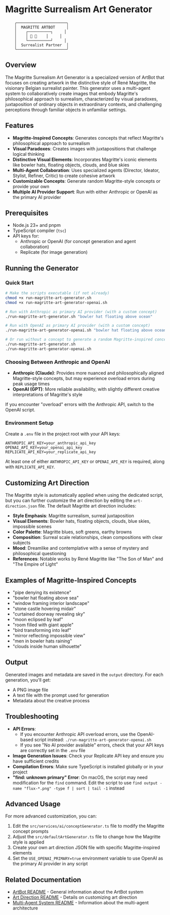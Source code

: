 # Magritte Surrealism Art Generator

```
    ╭──────────────────────╮
    │  MAGRITTE ARTBOT     │
    │    ┌──────────┐     │
    │    │ 🎩 🍎    │     │
    │    └──────────┘     │
    │  Surrealist Partner  │
    ╰──────────────────────╯
```

## Overview

The Magritte Surrealism Art Generator is a specialized version of ArtBot that focuses on creating artwork in the distinctive style of René Magritte, the visionary Belgian surrealist painter. This generator uses a multi-agent system to collaboratively create images that embody Magritte's philosophical approach to surrealism, characterized by visual paradoxes, juxtaposition of ordinary objects in extraordinary contexts, and challenging perceptions through familiar objects in unfamiliar settings.

## Features

- **Magritte-Inspired Concepts**: Generates concepts that reflect Magritte's philosophical approach to surrealism
- **Visual Paradoxes**: Creates images with juxtapositions that challenge logical thinking
- **Distinctive Visual Elements**: Incorporates Magritte's iconic elements like bowler hats, floating objects, clouds, and blue skies
- **Multi-Agent Collaboration**: Uses specialized agents (Director, Ideator, Stylist, Refiner, Critic) to create cohesive artwork
- **Customizable Concepts**: Generate random Magritte-style concepts or provide your own
- **Multiple AI Provider Support**: Run with either Anthropic or OpenAI as the primary AI provider

## Prerequisites

- Node.js 23+ and pnpm
- TypeScript compiler (`tsc`)
- API keys for:
  - Anthropic or OpenAI (for concept generation and agent collaboration)
  - Replicate (for image generation)

## Running the Generator

### Quick Start

```bash
# Make the scripts executable (if not already)
chmod +x run-magritte-art-generator.sh
chmod +x run-magritte-art-generator-openai.sh

# Run with Anthropic as primary AI provider (with a custom concept)
./run-magritte-art-generator.sh "bowler hat floating above ocean"

# Run with OpenAI as primary AI provider (with a custom concept)
./run-magritte-art-generator-openai.sh "bowler hat floating above ocean"

# Or run without a concept to generate a random Magritte-inspired concept
./run-magritte-art-generator.sh
./run-magritte-art-generator-openai.sh
```

### Choosing Between Anthropic and OpenAI

- **Anthropic (Claude)**: Provides more nuanced and philosophically aligned Magritte-style concepts, but may experience overload errors during peak usage times
- **OpenAI (GPT)**: More reliable availability, with slightly different creative interpretations of Magritte's style

If you encounter "overload" errors with the Anthropic API, switch to the OpenAI script.

### Environment Setup

Create a `.env` file in the project root with your API keys:

```
ANTHROPIC_API_KEY=your_anthropic_api_key
OPENAI_API_KEY=your_openai_api_key
REPLICATE_API_KEY=your_replicate_api_key
```

At least one of either `ANTHROPIC_API_KEY` or `OPENAI_API_KEY` is required, along with `REPLICATE_API_KEY`.

## Customizing Art Direction

The Magritte style is automatically applied when using the dedicated script, but you can further customize the art direction by editing the `art-direction.json` file. The default Magritte art direction includes:

- **Style Emphasis**: Magritte surrealism, surreal juxtaposition
- **Visual Elements**: Bowler hats, floating objects, clouds, blue skies, impossible scenes
- **Color Palette**: Magritte blues, soft greens, earthy browns
- **Composition**: Surreal scale relationships, clean compositions with clear subjects
- **Mood**: Dreamlike and contemplative with a sense of mystery and philosophical questioning
- **References**: Notable works by René Magritte like "The Son of Man" and "The Empire of Light"

## Examples of Magritte-Inspired Concepts

- "pipe denying its existence"
- "bowler hat floating above sea"
- "window framing interior landscape"
- "stone castle hovering midair"
- "curtained doorway revealing sky"
- "moon eclipsed by leaf"
- "room filled with giant apple"
- "bird transforming into leaf"
- "mirror reflecting impossible view"
- "men in bowler hats raining"
- "clouds inside human silhouette"

## Output

Generated images and metadata are saved in the `output` directory. For each generation, you'll get:

- A PNG image file
- A text file with the prompt used for generation
- Metadata about the creative process

## Troubleshooting

- **API Errors**: 
  - If you encounter Anthropic API overload errors, use the OpenAI-based script instead: `./run-magritte-art-generator-openai.sh`
  - If you see "No AI provider available" errors, check that your API keys are correctly set in the `.env` file
- **Image Generation Issues**: Check your Replicate API key and ensure you have sufficient credits
- **Compilation Errors**: Make sure TypeScript is installed globally or in your project
- **"find: unknown primary" Error**: On macOS, the script may need modification for the `find` command. Edit the script to use `find output -name "flux-*.png" -type f | sort | tail -1` instead

## Advanced Usage

For more advanced customization, you can:

1. Edit the `src/services/ai/conceptGenerator.ts` file to modify the Magritte concept prompts
2. Adjust the `src/defaultArtGenerator.ts` file to change how the Magritte style is applied
3. Create your own art direction JSON file with specific Magritte-inspired elements
4. Set the `USE_OPENAI_PRIMARY=true` environment variable to use OpenAI as the primary AI provider in any script

## Related Documentation

- [ArtBot README](./ARTBOT-README.md) - General information about the ArtBot system
- [Art Direction README](./ART-DIRECTION-README.md) - Details on customizing art direction
- [Multi-Agent System README](./src/services/multiagent/README.md) - Information about the multi-agent architecture 
